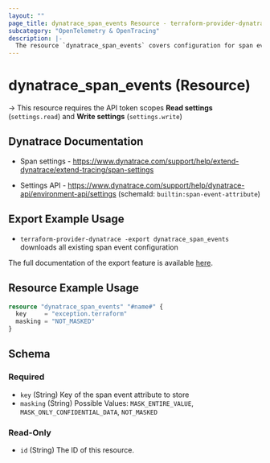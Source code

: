 ```yaml
---
layout: ""
page_title: dynatrace_span_events Resource - terraform-provider-dynatrace"
subcategory: "OpenTelemetry & OpenTracing"
description: |-
  The resource `dynatrace_span_events` covers configuration for span events
---
```


# dynatrace_span_events (Resource)

-> This resource requires the API token scopes **Read settings** (`settings.read`) and **Write settings** (`settings.write`)

## Dynatrace Documentation

- Span settings - https://www.dynatrace.com/support/help/extend-dynatrace/extend-tracing/span-settings

- Settings API - https://www.dynatrace.com/support/help/dynatrace-api/environment-api/settings (schemaId: `builtin:span-event-attribute`)

## Export Example Usage

- `terraform-provider-dynatrace -export dynatrace_span_events` downloads all existing span event configuration

The full documentation of the export feature is available [here](https://registry.terraform.io/providers/dynatrace-oss/dynatrace/latest/docs/guides/export-v2).

## Resource Example Usage

```terraform
resource "dynatrace_span_events" "#name#" {
  key     = "exception.terraform"
  masking = "NOT_MASKED"
}
```

<!-- schema generated by tfplugindocs -->
## Schema

### Required

- `key` (String) Key of the span event attribute to store
- `masking` (String) Possible Values: `MASK_ENTIRE_VALUE`, `MASK_ONLY_CONFIDENTIAL_DATA`, `NOT_MASKED`

### Read-Only

- `id` (String) The ID of this resource.
 